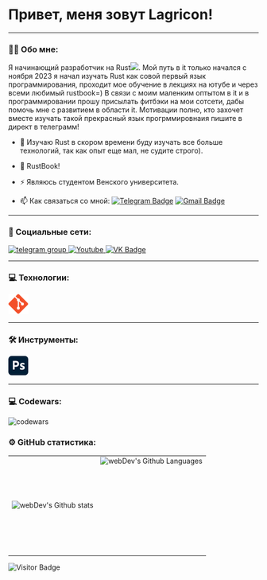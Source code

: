
# Привет, меня зовут Lagricon!

---

### :man_technologist: Обо мне:

Я начинающий разработчик на Rust<img src="https://media.giphy.com/media/WUlplcMpOCEmTGBtBW/giphy.gif" width="30px">. Мой путь в it только начался с ноября 2023 я начал изучать Rust как совой первый язык программирования, проходит мое обучение в лекциях на ютубе и через всеми любимый rustbook=) В связи с моим маленким оптытом в it и в программировании прошу присылать фитбэки на мои сотсети, дабы помочь мне с развитием в области it. Мотивации полно, кто захочет вместе изучать такой прекрасный язык прогрммировнаия пишите в директ в телеграмм!


- :telescope: Изучаю Rust в скором времени буду изучать все больше технологий, так как опыт еще мал, не судите строго).

- :seedling: RustBook!

- :zap: Являюсь студентом Венского университета.

- :mailbox: Как связаться со мной: [![Telegram Badge](https://img.shields.io/badge/-Lagricon_RUST-blue?style=flat&logo=Telegram&logoColor=white)](https://t.me/Lagricon_RUST) [![Gmail Badge](https://img.shields.io/badge/-Gmail-red?style=flat&logo=Gmail&logoColor=white)](mailto:ccffccf101@outlook.com)

---

### 🤝 Социальные сети:

  <div id="badges">
    <a href="https://t.me/Lagricon_RUST" target="_blank">
      <img src="https://cdn-icons-png.flaticon.com/512/2111/2111646.png" width="40" height="40" alt="telegram group" />
    </a>
    <a href="https://www.youtube.com/@lagricon3192/featured" target="_blank">
      <img src="https://cdn-icons-png.flaticon.com/512/3670/3670147.png" width="40" height="40" alt="Youtube"/>
    </a>
    <a href="https://vk.com/odinok_l" target="_blank">
      <img src="https://cdn-icons-png.flaticon.com/512/145/145813.png" width="40" height="40" alt="VK Badge"/>
    </a>
  </div>

---

### 💻 Технологии:

<div>
  <img src="https://github.com/devicons/devicon/blob/master/icons/git/git-original.svg" title="git" alt="git" width="40" height="40"/>&nbsp
</div>

---

### 🛠 Инструменты:

<div>
  <img src="https://github.com/devicons/devicon/blob/master/icons/photoshop/photoshop-plain.svg" title="photoshop" alt="photoshop" width="40" height="40"/>&nbsp;
</div>

---



### 💻 Codewars:

![codewars](https://www.codewars.com/users/FilimonovAlexey/badges/large)

### ⚙️ GitHub статистика:

<table>
  <tr>
    <td>
      <img align="left" src="http://github-readme-streak-stats.herokuapp.com?user=FilimonovAlexey&theme=dark&background=000000" alt="webDev's Github stats" />
    </td>
    <td>
      <img height="195px" align="right" alt="webDev's Github Languages" src="https://github-readme-stats-sigma-five.vercel.app/api/top-langs/?username=Lagricon-Rust&layout=compact&theme=vision-friendly-dark" />
    </td>
  </tr>
</table>

![Visitor Badge](https://visitor-badge.laobi.icu/badge?page_id=Lagricon-Rust)
